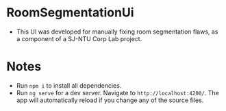 # RoomSegmentationUi

- This UI was developed for manually fixing room segmentation flaws, as a component of a SJ-NTU Corp Lab project.

# Notes

- Run `npm i` to install all dependencies.
- Run `ng serve` for a dev server. Navigate to `http://localhost:4200/`. The app will automatically reload if you change any of the source files.
